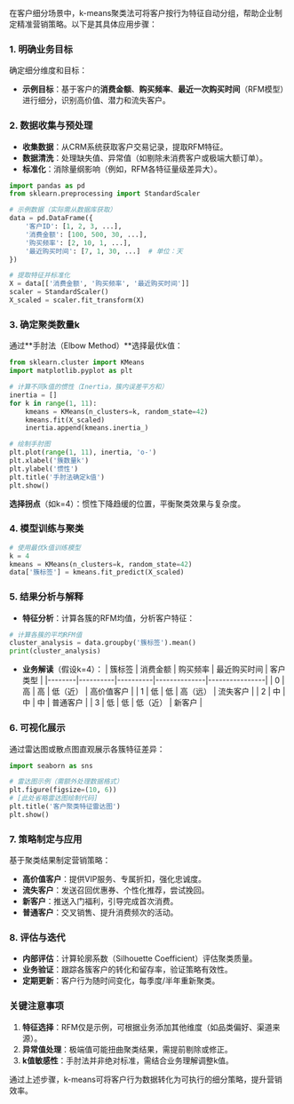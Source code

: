 在客户细分场景中，k-means聚类法可将客户按行为特征自动分组，帮助企业制定精准营销策略。以下是其具体应用步骤：


### 1. **明确业务目标**
确定细分维度和目标：
- **示例目标**：基于客户的**消费金额**、**购买频率**、**最近一次购买时间**（RFM模型）进行细分，识别高价值、潜力和流失客户。


### 2. **数据收集与预处理**
- **收集数据**：从CRM系统获取客户交易记录，提取RFM特征。
- **数据清洗**：处理缺失值、异常值（如剔除未消费客户或极端大额订单）。
- **标准化**：消除量纲影响（例如，RFM各特征量级差异大）。
```python
import pandas as pd
from sklearn.preprocessing import StandardScaler

# 示例数据（实际需从数据库获取）
data = pd.DataFrame({
    '客户ID': [1, 2, 3, ...],
    '消费金额': [100, 500, 30, ...],
    '购买频率': [2, 10, 1, ...],
    '最近购买时间': [7, 1, 30, ...]  # 单位：天
})

# 提取特征并标准化
X = data[['消费金额', '购买频率', '最近购买时间']]
scaler = StandardScaler()
X_scaled = scaler.fit_transform(X)
```


### 3. **确定聚类数量k**
通过**手肘法（Elbow Method）**选择最优k值：
```python
from sklearn.cluster import KMeans
import matplotlib.pyplot as plt

# 计算不同k值的惯性（Inertia，簇内误差平方和）
inertia = []
for k in range(1, 11):
    kmeans = KMeans(n_clusters=k, random_state=42)
    kmeans.fit(X_scaled)
    inertia.append(kmeans.inertia_)

# 绘制手肘图
plt.plot(range(1, 11), inertia, 'o-')
plt.xlabel('簇数量k')
plt.ylabel('惯性')
plt.title('手肘法确定k值')
plt.show()
```
**选择拐点**（如k=4）：惯性下降趋缓的位置，平衡聚类效果与复杂度。


### 4. **模型训练与聚类**
```python
# 使用最优k值训练模型
k = 4
kmeans = KMeans(n_clusters=k, random_state=42)
data['簇标签'] = kmeans.fit_predict(X_scaled)
```


### 5. **结果分析与解释**
- **特征分析**：计算各簇的RFM均值，分析客户特征：
```python
# 计算各簇的平均RFM值
cluster_analysis = data.groupby('簇标签').mean()
print(cluster_analysis)
```
- **业务解读**（假设k=4）：
  | 簇标签 | 消费金额 | 购买频率 | 最近购买时间 | 客户类型       |
  |--------|----------|----------|--------------|----------------|
  | 0      | 高       | 高       | 低（近）     | 高价值客户     |
  | 1      | 低       | 低       | 高（远）     | 流失客户       |
  | 2      | 中       | 中       | 中           | 普通客户       |
  | 3      | 低       | 低       | 低（近）     | 新客户         |


### 6. **可视化展示**
通过雷达图或散点图直观展示各簇特征差异：
```python
import seaborn as sns

# 雷达图示例（需额外处理数据格式）
plt.figure(figsize=(10, 6))
# [此处省略雷达图绘制代码]
plt.title('客户聚类特征雷达图')
plt.show()
```


### 7. **策略制定与应用**
基于聚类结果制定营销策略：
- **高价值客户**：提供VIP服务、专属折扣，强化忠诚度。
- **流失客户**：发送召回优惠券、个性化推荐，尝试挽回。
- **新客户**：推送入门福利，引导完成首次消费。
- **普通客户**：交叉销售、提升消费频次的活动。


### 8. **评估与迭代**
- **内部评估**：计算轮廓系数（Silhouette Coefficient）评估聚类质量。
- **业务验证**：跟踪各簇客户的转化和留存率，验证策略有效性。
- **定期更新**：客户行为随时间变化，每季度/半年重新聚类。


### 关键注意事项
1. **特征选择**：RFM仅是示例，可根据业务添加其他维度（如品类偏好、渠道来源）。
2. **异常值处理**：极端值可能扭曲聚类结果，需提前剔除或修正。
3. **k值敏感性**：手肘法并非绝对标准，需结合业务理解调整k值。

通过上述步骤，k-means可将客户行为数据转化为可执行的细分策略，提升营销效率。